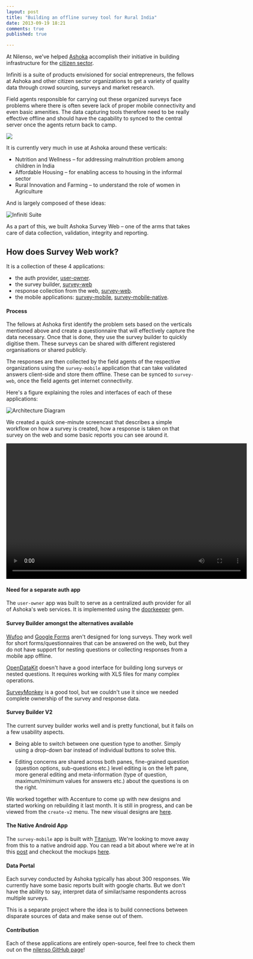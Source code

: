 ```yaml
---
layout: post
title: "Building an offline survey tool for Rural India"
date: 2013-09-19 18:21
comments: true
published: true

---
```


At Nilenso, we've helped [Ashoka](https://india.ashoka.org/) accomplish their initiative in building infrastructure for the [citizen sector](https://www.ashoka.org/citizensector).

Infiniti is a suite of products envisioned for social entrepreneurs, the fellows at Ashoka and other citizen sector organizations to get a variety of quality data through crowd sourcing, surveys and market research.

Field agents responsible for carrying out these organized surveys face problems where there is often severe lack of proper mobile connectivity and even basic amenities. The data capturing tools therefore need to be really effective offline and should have the capability to synced to the central server once the agents return back to camp.

![](/images/rural-survey-use.png)

It is currently very much in use at Ashoka around these verticals:

- Nutrition and Wellness – for addressing malnutrition problem among children in India
- Affordable Housing – for enabling access to housing in the informal sector
- Rural Innovation and Farming – to understand the role of women in Agriculture

And is largely composed of these ideas:

![Infiniti Suite](/images/infiniti.png)

As a part of this, we built Ashoka Survey Web – one of the arms that takes care of data collection, validation, integrity and reporting.

## How does Survey Web work?

It is a collection of these 4 applications:

- the auth provider, [user-owner](https://github.com/nilenso/ashoka-user-owner).
- the survey builder, [survey-web](https://github.com/nilenso/ashoka-survey-web) 
- response collection from the web, [survey-web](https://github.com/nilenso/ashoka-survey-web).
- the mobile applications:
  [survey-mobile](https://github.com/nilenso/ashoka-survey-mobile),
  [survey-mobile-native](https://github.com/nilenso/ashoka-survey-mobile-native).

#### Process
The fellows at Ashoka first identify the problem sets based on the verticals mentioned above and create a questionnaire that will effectively capture the data necessary. Once that is done, they use the survey builder to quickly digitise them. These surveys can be shared with different registered organisations or shared publicly.

The responses are then collected by the field agents of the respective organizations using the `survey-mobile` application that can take validated answers client-side and store them offline. These can be synced to `survey-web`, once the field agents get internet connectivity.

Here's a figure explaining the roles and interfaces of each of these applications:
  
![Architecture Diagram](/images/architecture.png)

We created a quick one-minute screencast that describes a simple workflow on how a survey is created, how a response is taken on that survey on the web and some basic reports you can see around it.

<video width="640" height="360" controls>
  <source src="/videos/ashoka-survey-screencast.mp4" type="video/mp4">
  <source src="/videos/ashoka-survey-screencast.webm" type="video/webm">
  Your browser does not support the video tag.
</video>

#### Need for a separate auth app

The `user-owner` app was built to serve as a centralized auth provider for all of Ashoka's web services. It is implemented using the [doorkeeper](https://github.com/applicake/doorkeeper) gem.

#### Survey Builder amongst the alternatives available

[Wufoo](https://wufoo.com) and [Google Forms](https://forms.google.com) aren't designed for long surveys. They work well for short forms/questionnaires that can be answered on the web, but they do not have support for nesting questions or collecting responses from a mobile app offline.

[OpenDataKit](https://opendatakit.org) doesn't have a good interface for building long surveys or nested questions. It requires working with XLS files for many complex operations.

[SurveyMonkey](https://surveymonkey.com) is a good tool, but we couldn't use it since we needed complete ownership of the survey and response data.

#### Survey Builder V2
The current survey builder works well and is pretty functional, but it fails on a few usability aspects.

- Being able to switch between one question type to another. Simply using a drop-down bar instead of individual buttons to solve this.

- Editing concerns are shared across both panes, fine-grained question (question options, sub-questions etc.) level editing is on the left pane, more general editing and meta-information (type of question, maximum/minimum values for answers etc.) about the questions is on the right.

We worked together with Accenture to come up with new designs and started working on rebuilding it last month. It is still in progress, and can be viewed from the `create-v2` menu. The new visual designs are [here](https://github.com/nilenso/ashoka-survey-web/commit/a5aeb01fadedf43311a779412ef49c0c28081d92).

#### The Native Android App
The `survey-mobile` app is built with [Titanium](https://www.appcelerator.com/platform/titanium-platform/). We're looking to move away from this to a native android app. You can read a bit about where we're at in this [post](https://blog.nilenso.com/blog/2013/09/10/android-native-mvp/) and checkout the mockups [here](https://github.com/nilenso/ashoka-survey-mobile-native/commit/317c4692227249d9b476286d821493404b0acb0f).

#### Data Portal
Each survey conducted by Ashoka typically has about 300 responses. We currently have some basic reports built with google charts. But we don't have the ability to say, interpret data of similar/same respondents across multiple surveys.

This is a separate project where the idea is to build connections between disparate sources of data and make sense out of them.


#### Contribution
Each of these applications are entirely open-source, feel free to check them out on the [nilenso GitHub page](https://github.com/nilenso)!
